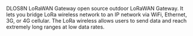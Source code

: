 DLOS8N LoRaWAN Gateway open source outdoor LoRaWAN Gateway. It lets you bridge LoRa wireless network to an IP network via WiFi, Ethernet, 3G, or 4G cellular. The LoRa wireless allows users to send data and reach extremely long ranges at low data rates.
